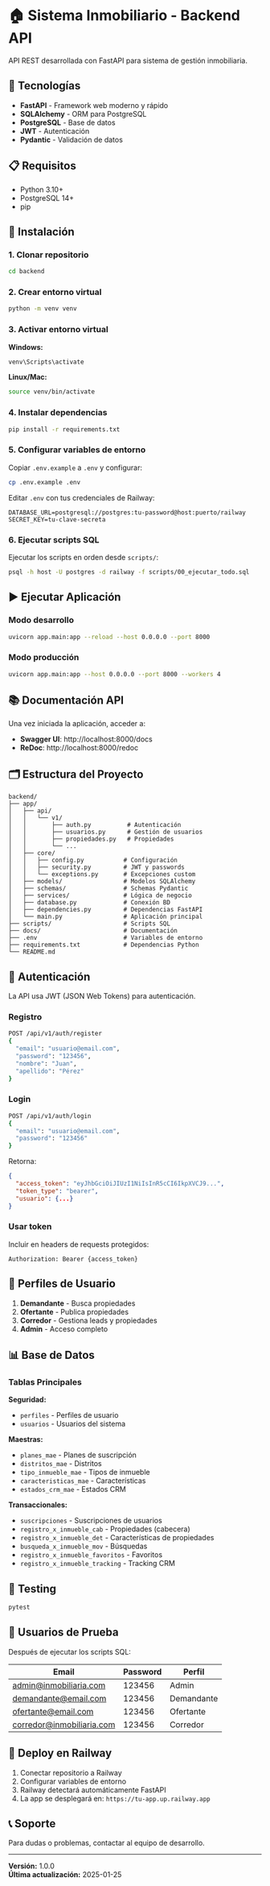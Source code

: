 # 🏠 Sistema Inmobiliario - Backend API

API REST desarrollada con FastAPI para sistema de gestión inmobiliaria.

## 🚀 Tecnologías

- **FastAPI** - Framework web moderno y rápido
- **SQLAlchemy** - ORM para PostgreSQL
- **PostgreSQL** - Base de datos
- **JWT** - Autenticación
- **Pydantic** - Validación de datos

## 📋 Requisitos

- Python 3.10+
- PostgreSQL 14+
- pip

## 🔧 Instalación

### 1. Clonar repositorio
```bash
cd backend
```

### 2. Crear entorno virtual
```bash
python -m venv venv
```

### 3. Activar entorno virtual
**Windows:**
```bash
venv\Scripts\activate
```

**Linux/Mac:**
```bash
source venv/bin/activate
```

### 4. Instalar dependencias
```bash
pip install -r requirements.txt
```

### 5. Configurar variables de entorno
Copiar `.env.example` a `.env` y configurar:
```bash
cp .env.example .env
```

Editar `.env` con tus credenciales de Railway:
```
DATABASE_URL=postgresql://postgres:tu-password@host:puerto/railway
SECRET_KEY=tu-clave-secreta
```

### 6. Ejecutar scripts SQL
Ejecutar los scripts en orden desde `scripts/`:
```bash
psql -h host -U postgres -d railway -f scripts/00_ejecutar_todo.sql
```

## ▶️ Ejecutar Aplicación

### Modo desarrollo
```bash
uvicorn app.main:app --reload --host 0.0.0.0 --port 8000
```

### Modo producción
```bash
uvicorn app.main:app --host 0.0.0.0 --port 8000 --workers 4
```

## 📚 Documentación API

Una vez iniciada la aplicación, acceder a:

- **Swagger UI**: http://localhost:8000/docs
- **ReDoc**: http://localhost:8000/redoc

## 🗂️ Estructura del Proyecto

```
backend/
├── app/
│   ├── api/
│   │   └── v1/
│   │       ├── auth.py          # Autenticación
│   │       ├── usuarios.py      # Gestión de usuarios
│   │       ├── propiedades.py   # Propiedades
│   │       └── ...
│   ├── core/
│   │   ├── config.py           # Configuración
│   │   ├── security.py         # JWT y passwords
│   │   └── exceptions.py       # Excepciones custom
│   ├── models/                 # Modelos SQLAlchemy
│   ├── schemas/                # Schemas Pydantic
│   ├── services/               # Lógica de negocio
│   ├── database.py             # Conexión BD
│   ├── dependencies.py         # Dependencias FastAPI
│   └── main.py                 # Aplicación principal
├── scripts/                    # Scripts SQL
├── docs/                       # Documentación
├── .env                        # Variables de entorno
├── requirements.txt            # Dependencias Python
└── README.md
```

## 🔐 Autenticación

La API usa JWT (JSON Web Tokens) para autenticación.

### Registro
```bash
POST /api/v1/auth/register
{
  "email": "usuario@email.com",
  "password": "123456",
  "nombre": "Juan",
  "apellido": "Pérez"
}
```

### Login
```bash
POST /api/v1/auth/login
{
  "email": "usuario@email.com",
  "password": "123456"
}
```

Retorna:
```json
{
  "access_token": "eyJhbGciOiJIUzI1NiIsInR5cCI6IkpXVCJ9...",
  "token_type": "bearer",
  "usuario": {...}
}
```

### Usar token
Incluir en headers de requests protegidos:
```
Authorization: Bearer {access_token}
```

## 👥 Perfiles de Usuario

1. **Demandante** - Busca propiedades
2. **Ofertante** - Publica propiedades
3. **Corredor** - Gestiona leads y propiedades
4. **Admin** - Acceso completo

## 📊 Base de Datos

### Tablas Principales

**Seguridad:**
- `perfiles` - Perfiles de usuario
- `usuarios` - Usuarios del sistema

**Maestras:**
- `planes_mae` - Planes de suscripción
- `distritos_mae` - Distritos
- `tipo_inmueble_mae` - Tipos de inmueble
- `caracteristicas_mae` - Características
- `estados_crm_mae` - Estados CRM

**Transaccionales:**
- `suscripciones` - Suscripciones de usuarios
- `registro_x_inmueble_cab` - Propiedades (cabecera)
- `registro_x_inmueble_det` - Características de propiedades
- `busqueda_x_inmueble_mov` - Búsquedas
- `registro_x_inmueble_favoritos` - Favoritos
- `registro_x_inmueble_tracking` - Tracking CRM

## 🧪 Testing

```bash
pytest
```

## 📝 Usuarios de Prueba

Después de ejecutar los scripts SQL:

| Email | Password | Perfil |
|-------|----------|--------|
| admin@inmobiliaria.com | 123456 | Admin |
| demandante@email.com | 123456 | Demandante |
| ofertante@email.com | 123456 | Ofertante |
| corredor@inmobiliaria.com | 123456 | Corredor |

## 🚀 Deploy en Railway

1. Conectar repositorio a Railway
2. Configurar variables de entorno
3. Railway detectará automáticamente FastAPI
4. La app se desplegará en: `https://tu-app.up.railway.app`

## 📞 Soporte

Para dudas o problemas, contactar al equipo de desarrollo.

---

**Versión:** 1.0.0  
**Última actualización:** 2025-01-25
